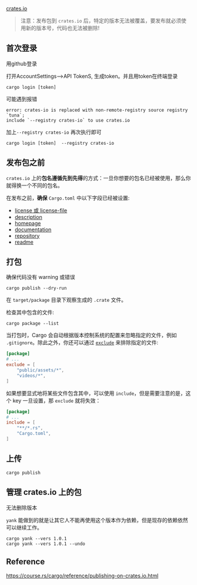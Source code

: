 [crates.io](https://crates.io/)

> 注意：发布包到 `crates.io` 后，特定的版本无法被覆盖，要发布就必须使用新的版本号，代码也无法被删除!

## 首次登录

用github登录

打开AccountSettings-->API TokenS, 生成token。并且用token在终端登录

```shell
cargo login [token]
```

可能遇到报错

```shell
error: crates-io is replaced with non-remote-registry source registry `tuna`;
include `--registry crates-io` to use crates.io
```

加上`--registry crates-io` 再次执行即可

```shell
cargo login [token]  --registry crates-io
```

## 发布包之前

`crates.io` 上的**包名遵循先到先得**的方式：一旦你想要的包名已经被使用，那么你就得换一个不同的包名。

在发布之前，**确保** `Cargo.toml` 中以下字段已经被设置:

- [license 或 license-file](https://course.rs/cargo/reference/manifest.html#license和license-file)
- [description](https://course.rs/cargo/reference/manifest.html#description)
- [homepage](https://course.rs/cargo/reference/manifest.html#homepage)
- [documentation](https://course.rs/cargo/reference/manifest.html#documentation)
- [repository](https://course.rs/cargo/reference/manifest.html#repository)
- [readme](https://course.rs/cargo/reference/manifest.html#readme)

## 打包

确保代码没有 warning 或错误

```
cargo publish --dry-run
```

在 `target/package` 目录下观察生成的 `.crate` 文件。

检查其中包含的文件:

```
cargo package --list
```

当打包时，Cargo 会自动根据版本控制系统的配置来忽略指定的文件，例如 `.gitignore`。除此之外，你还可以通过 [`exclude`](https://course.rs/cargo/reference/manifest.html#exclude和include) 来排除指定的文件:

```toml
[package]
# ...
exclude = [
    "public/assets/*",
    "videos/*",
]
```

如果想要显式地将某些文件包含其中，可以使用 `include`，但是需要注意的是，这个 key 一旦设置，那 `exclude` 就将失效：

```toml
[package]
# ...
include = [
    "**/*.rs",
    "Cargo.toml",
]
```

## 上传

```
cargo publish
```

## 管理 crates.io 上的包

无法删除版本

`yank` 能做到的就是让其它人不能再使用这个版本作为依赖，但是现存的依赖依然可以继续工作。

```
cargo yank --vers 1.0.1
cargo yank --vers 1.0.1 --undo
```

## Reference

https://course.rs/cargo/reference/publishing-on-crates.io.html